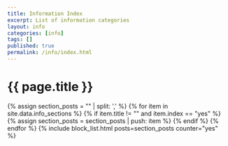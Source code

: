 ```yaml
---
title: Information Index
excerpt: List of information categories
layout: info
categories: [info]
tags: []
published: true
permalink: /info/index.html
---
```


<div class="section_container_wrapper section_container_wrapper_border bottom_margin_10">
    <h1>{{ page.title }}</h1>
    <div class="section_container top_margin_10 bottom_margin_10">
        {% assign section_posts = "" | split: ',' %}
        {% for item in site.data.info_sections %}
            {% if item.title != "" and item.index == "yes" %}
                {% assign section_posts = section_posts | push: item %}
            {% endif %}
        {% endfor %}
        {% include block_list.html posts=section_posts counter="yes" %}
    </div>
</div>
